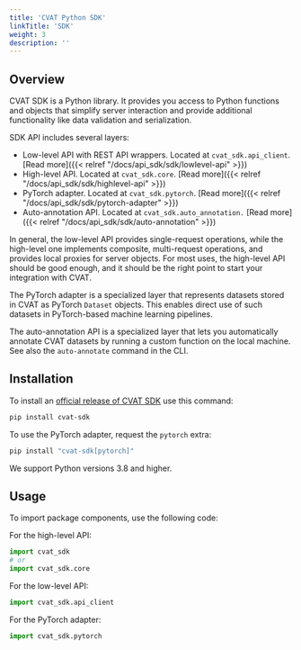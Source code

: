 ```yaml
---
title: 'CVAT Python SDK'
linkTitle: 'SDK'
weight: 3
description: ''
---
```


## Overview

CVAT SDK is a Python library. It provides you access to Python functions and objects that
simplify server interaction and provide additional functionality like data validation
and serialization.

SDK API includes several layers:
- Low-level API with REST API wrappers. Located at `cvat_sdk.api_client`. [Read more]({{< relref "/docs/api_sdk/sdk/lowlevel-api" >}})
- High-level API. Located at `cvat_sdk.core`. [Read more]({{< relref "/docs/api_sdk/sdk/highlevel-api" >}})
- PyTorch adapter. Located at `cvat_sdk.pytorch`. [Read more]({{< relref "/docs/api_sdk/sdk/pytorch-adapter" >}})
- Auto-annotation API. Located at `cvat_sdk.auto_annotation.` [Read more]({{< relref "/docs/api_sdk/sdk/auto-annotation" >}})

In general, the low-level API provides single-request operations, while the high-level one
implements composite, multi-request operations, and provides local proxies for server objects.
For most uses, the high-level API should be good enough, and it should be
the right point to start your integration with CVAT.

The PyTorch adapter is a specialized layer
that represents datasets stored in CVAT as PyTorch `Dataset` objects.
This enables direct use of such datasets in PyTorch-based machine learning pipelines.

The auto-annotation API is a specialized layer
that lets you automatically annotate CVAT datasets
by running a custom function on the local machine.
See also the `auto-annotate` command in the CLI.

## Installation

To install an [official release of CVAT SDK](https://pypi.org/project/cvat-sdk/) use this command:
```bash
pip install cvat-sdk
```

To use the PyTorch adapter, request the `pytorch` extra:

```bash
pip install "cvat-sdk[pytorch]"
```

We support Python versions 3.8 and higher.

## Usage

To import package components, use the following code:

For the high-level API:

```python
import cvat_sdk
# or
import cvat_sdk.core
```

For the low-level API:

```python
import cvat_sdk.api_client
```

For the PyTorch adapter:

```python
import cvat_sdk.pytorch
```
